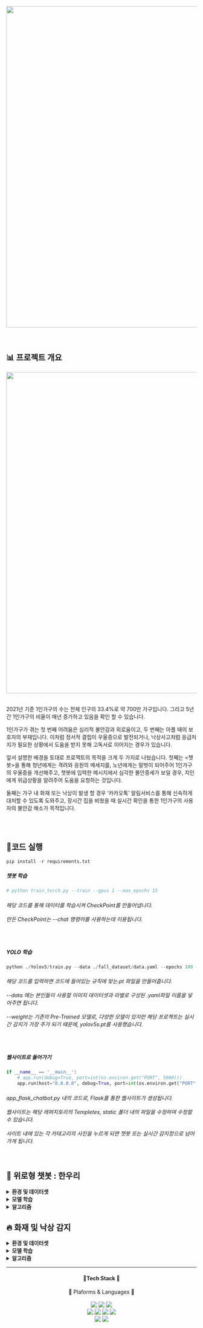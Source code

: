 <div align= "center">
  <img width="850" src="https://i.esdrop.com/d/f/CcSudjZ5R8/permf9tpHa.png">
</div>
<br>
<br>


<h2> 📊 프로젝트 개요 </h2>

<div align= "center">
  <img width="850" src = "https://i.esdrop.com/d/f/CcSudjZ5R8/Tov2sHONfa.png">
</div>
<br>

2021년 기준 1인가구의 수는 전체 인구의 33.4%로 약 700만 가구입니다.
그리고 5년간 1인가구의 비율이 매년 증가하고 있음을 확인 할 수 있습니다.

1인가구가 겪는 첫 번째 어려움은 심리적 불안감과 외로움이고, 두 번째는 아플 때의 보호자의 부재입니다. 
이처럼 정서적 결핍이 우울증으로 발전되거나, 낙상사고처럼 응급처지가 필요한 상황에서 도움을 받지 못해 고독사로 이어지는 경우가 있습니다.


앞서 설명한 배경을 토대로 프로젝트의 목적을 크게 두 가지로 나눴습니다.
첫째는 <챗봇>을 통해 청년에게는 격려와 응원의 메세지를, 노년에게는 말벗이 되어주어 1인가구의 우울증을 개선해주고,
챗봇에 입력한 메시지에서 심각한 불안증세가 보일 경우, 지인에게 위급상황을 알려주어 도움을 요청하는 것입니다.

둘째는 가구 내 화재 또는 낙상이 발생 할 경우 ‘카카오톡’ 알림서비스를 통해 신속하게 대처할 수 있도록 도와주고,
장시간 집을 비웠을 때 실시간 확인을 통한 1인가구의 사용자의 불안감 해소가 목적입니다.

<br>
<br>

<h2> 🔌코드 실행 </h2>

```python
pip install -r requirements.txt
```

<h5> 챗봇 학습 </h5>

```python
# python train_torch.py --train --gpus 1 --max_epochs 15
```
<h6> 해당 코드를 통해 데이터를 학습시켜 CheckPoint를 만들어냅니다.<br><br>
     만든 CheckPoint는 --chat 명령어를 사용하는데 이용됩니다. <br><br><br>
</h6> 

<h5> YOLO 학습 </h5>

```python
python ./Yolov5/train.py --data ./fall_dataset/data.yaml --epochs 100 --weights ./yolov5s.pt --batch-size 64 --img 640
```

<h6> 해당 코드를 입력하면 코드에 들어있는 규칙에 맞는.pt 파일을 만들어줍니다.<br><br>
     --data 에는 본인들이 사용할 이미지 데이터셋과 라벨로 구성된 .yaml파일 이름을 넣어주면 됩니다. <br><br>
     --weight는 기존의 Pre-Trained 모델로, 다양한 모델이 있지만 해당 프로젝트는 실시간 감지가 가장 주가 되기 때문에, yolov5s.pt를 사용했습니다.<br><br><br>
</h6>
     
     

<h5> 웹사이트로 들어가기 </h5>



```python
if __name__ == '__main__':
    # app.run(debug=True, port=int(os.environ.get("PORT", 5000)))
    app.run(host="0.0.0.0", debug=True, port=int(os.environ.get("PORT", 5000)))
```

<h6> app_flask_chatbot.py 내의 코드로, Flask를 통한 웹사이트가 생성됩니다. <br><br>
     웹사이트는 해당 레퍼지토리의 Templetes, static 폴더 내의 파일을 수정하여 수정할 수 있습니다. <br><br>
     사이트 내에 있는 각 카테고리의 사진을 누르게 되면 챗봇 또는 실시간 감지창으로 넘어가게 됩니다. <br><br><br>
</h6>


<h2> 👭 위로형 챗봇 : 한우리 </h2>

  <p>
<div>

<details>
<summary><b>환경 및 데이터셋</b></summary>
<div align= "center">
  <img width="850" src = "https://i.esdrop.com/d/f/CcSudjZ5R8/zDcvLE5rBt.png">
</div>
  <h5>구축 환경 </h5>
  <h6>Python 3.8 / Google Colab </h6>
  <h5>데이터셋</h5>
  <h6>챗봇의 데이터셋은 <'AI HUB'의 감성 대화 말뭉치>와 <웰니스 챗봇 데이터> 2가지를 활용하여 데이터셋을 구성했습니다.<br><br>
      데이터셋은 총 3개의 라벨로 구성되어 있으며, 라벨의 기준은 문장을 감정으로 분류하여 일상, 부정, 긍정으로 나누었습니다.<br><br><br>
  </h6>
  <p>
</details>
<details>
<summary><b>모델 학습</b></summary>
<div align= "center">
  <img width="850" src = "https://i.esdrop.com/d/f/CcSudjZ5R8/o5VYftQBrI.png">
</div>
  <h5> 모델 학습 과정 </h5>
  <h6> 학습은 max_epochs=15로 15번 반복하여 Train_loss값이 가장 낮은 모델을 저장하는 방식으로 진행됩니다.<br><br>
       데이터양, 라벨의 수, max_len 총 3가지를 수정하여 3회 정도 모델 학습을 진행하였습니다. <br><br>
       최종적으로 사용한 모델은 데이터량 약 236,000개 / 라벨 총 3개 / max_len = 64이며, epochs=4일 때, Train_loss가 31.63으로 가장 낮게 나왔습니다. <br><br>
<div align= "center">
  <img width="850" src = "https://i.esdrop.com/d/f/CcSudjZ5R8/ZjI4VldVdJ.png">
</div>
  <br><br><br>
  </h6>
  
</div>
</details>
<details>
<summary><b>알고리즘</b></summary>
<div align= "center">
  <img width="850" src = "https://i.esdrop.com/d/f/CcSudjZ5R8/lY4MTWLTed.png">
</div>
</details>

<h2> 🔥 화재 및 낙상 감지 </h2>
 

<details>
<summary><b>환경 및 데이터셋</b></summary>
<div align= "center">
  <img width="850" src = "https://i.esdrop.com/d/f/CcSudjZ5R8/a2kd3yvFF0.png">
</div>
  <h5>구축 환경 </h5>
  <h6>Python 3.8 / Google Colab </h6>
  <h5>데이터셋</h5>
  <h6>Yolo의 데이터셋은 <'AI HUB' 화재 발생 예측 영상>, <'GitHub' Fire-detection dataset>, <'AI HUB' 시니어 이상행동 영상>, <'Kaggle' Fall Detection Dataset> 총 4가지를 활       용하여 데이터셋을 구성했습니다.<br><br>
      데이터셋은 이미지와 라벨링 데이터 한쌍으로 구성되어 있으며, 라벨링 데이터는 Label, CenterX, CenterY, Width, Height로 구성되어 있는 Yolo TXT 형태여야 합니다. <br><br>
      해당 데이터셋 구성을 위해 COCO Json to Yolo Txt과 XML을 사용하여 로보플로우로 해당 라벨링 데이터를 만드는 방식을 선택했습니다.<br><br>
      라벨링은 유사 상황 감지를 위해 총 13개로 구성되어 있으며, 실제 화재 및 낙상 감지 라벨은 2개입니다.<br><br><br>
  </h6>
</details>

<details>
<summary><b>모델 학습</b></summary>
<div align= "center">
  <img width="850" src = "https://i.esdrop.com/d/f/CcSudjZ5R8/XWOHrkqMgU.png">
</div>
  <h5>모델 학습 과정 </h5>
  <h6> 모델 학습 방식은 Pre-Trained Model 파일에 파인튜닝 하는 방식으로 진행했습니다. <br><br>
       해당 프로젝트는 실시간 감지를 목적으로 했기 때문에 v5s 모델을 선택하여 파인튜닝을 진행했습니다. <br><br>
       batch-size=64, epochs=100 로 학습을 진행하였으며,<br><br>
       epochs=84일 때 가장 좋은 모델이 생성되었으며, 'metric/mAP_0.5:0.95' 값이 0.619로 100번의 학습 과정동안 가장 높게 나왔습니다.<br><br>
       최종 학습이 종료된 후 나온 결과값은 다음과 같습니다.<br><br>

<div align= "center">
  <img width="850" src = "https://i.esdrop.com/d/f/CcSudjZ5R8/5QFgM6YsBY.png">
</div>
  <br><br><br>
  </h6>
</details>

<details>
<summary><b>알고리즘</b></summary>
<div align= "center">
  <img width="850" src = "https://i.esdrop.com/d/f/CcSudjZ5R8/QgditBmOf1.png">
</div>
</details>

- - -
<div align = "center">
<h4> 💽Tech Stack 💽 </h4>
🚋 Plaforms & Languages 💬
<br><br>
<img src = "https://img.shields.io/static/v1?label=Python&message=v3.8&color=red">
<img src = "https://img.shields.io/static/v1?label=Flask&message=2.2.2&color=orange">
<img src = "https://img.shields.io/static/v1?label=Matplotlib&message=3.5.3&color=yellow">
<br>
<img src = "https://img.shields.io/static/v1?label=Numpy&message=1.21.6&color=green">
<img src = "https://img.shields.io/static/v1?label=Opencv-python&message=4.7.0.68&color=blue">
<img src = "https://img.shields.io/static/v1?label=Pandas&message=1.3.5&color=navy">
<img src = "https://img.shields.io/static/v1?label=Torch&message=1.13.1&color=purple">
<br>
<img src = "https://img.shields.io/static/v1?label=&message=HTML&color=brightgreen">
<img src = "https://img.shields.io/static/v1?label=&message=JavaScript&color=coral">
</div>

